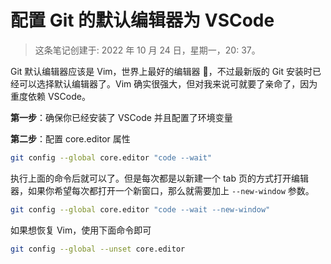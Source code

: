 # 配置 Git 的默认编辑器为 VSCode

> 这条笔记创建于: 2022 年 10 月 24 日，星期一，20: 37。

Git 默认编辑器应该是 Vim，世界上最好的编辑器 🐶，不过最新版的 Git 安装时已经可以选择默认编辑器了。Vim 确实很强大，但对我来说可就要了亲命了，因为重度依赖 VSCode。

**第一步**：确保你已经安装了 VSCode 并且配置了环境变量

**第二步**：配置 core.editor 属性

```sh
git config --global core.editor "code --wait"
```

执行上面的命令后就可以了。但是每次都是以新建一个 tab 页的方式打开编辑器，如果你希望每次都打开一个新窗口，那么就需要加上 `--new-window` 参数。

```sh
git config --global core.editor "code --wait --new-window"
```

如果想恢复 Vim，使用下面命令即可

```sh
git config --global --unset core.editor
```
